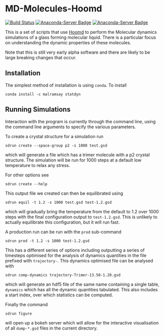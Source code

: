 MD-Molecules-Hoomd
==================

[![Build Status](https://travis-ci.org/malramsay64/MD-Molecules-Hoomd.svg?branch=master)](https://travis-ci.org/malramsay64/MD-Molecules-Hoomd)
[![Anaconda-Server Badge](https://anaconda.org/malramsay/statdyn/badges/installer/conda.svg)](https://conda.anaconda.org/malramsay)
[![Anaconda-Server Badge](https://anaconda.org/malramsay/statdyn/badges/version.svg)](https://anaconda.org/malramsay/statdyn)


This is a set of scripts that use
[Hoomd](https://bitbucket.org/glotzer/hoomd-blue) to perform the Molecular
dynamics simulations of a glass forming molecular liquid. There is a particular
focus on understanding the dynamic properties of these molecules.

Note that this is still very early alpha software and there are likely to be
large breaking changes that occur.

Installation
------------

The simplest method of installation is using `conda`. To install

    conda install -c malramsay statdyn

Running Simulations
-------------------

Interaction with the program is currently through the command line, using the
command line arguments to specify the various parameters.

To create a crystal structure for a simulation run

    sdrun create --space-group p2 -s 1000 test.gsd

which will generate a file which has a trimer molecule with a p2 crystal
structure. The simulation will be run for 1000 steps at a default low
temperature to relax any stress.

For other options see

    sdrun create --help

This output file we created can then be equilibrated using

    sdrun equil -t 1.2 -s 1000 test.gsd test-1.2.gsd

which will gradually bring the temperature from the default to 1.2 over 1000
steps with the final configuration output to `test-1.2.gsd`. This is unlikely
to actually equilibrate this configuration, but it will run fast.

A production run can be run with the `prod` sub-command

    sdrun prod -t 1.2 -s 1000 test-1.2.gsd

This has a different series of options including outputting a series of
timesteps optimised for the analysis of dynamics quantities in the file
prefixed with `trajectory-`. This dynamics optimised file can be analysed
with

    sdrun comp-dynamics trajectory-Trimer-13.50-1.20.gsd

which will generate an hdf5 file of the same name containing a single table,
`dynamics` which has all the dynamic quantities tabulated. This also includes
a start index, over which statistics can be computed.

Finally the command

    sdrun figure

will open up a bokeh server which will allow for the interactive visualisation
of all `dump-*.gsd` files in the current directory.

